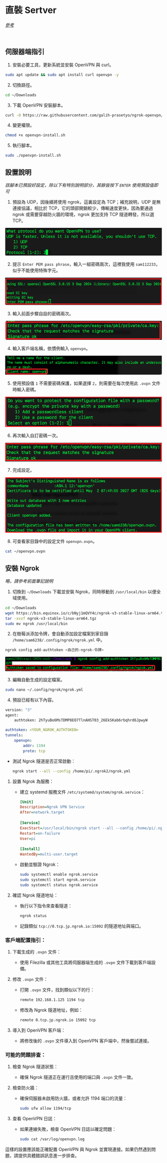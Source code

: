 # 直裝 Sertver

_[參考](https://medium.com/@ivanzhd/setting-up-openvpn-access-server-on-a-raspberry-pi-a-quick-guide-54a12ee8b41f)_

<br>

## 伺服器端指引

1. 安裝必要工具，更新系統並安裝 OpenVPN 與 curl。

```bash
sudo apt update && sudo apt install curl openvpn -y
```

2. 切換路徑。

```bash
cd ~/Downloads
```

3. 下載 OpenVPN 安裝腳本。

```bash
curl -O https://raw.githubusercontent.com/galih-prasetyo/ngrok-openvpn/main/openvpn-install.sh
```

4. 變更權限。

```bash
chmod +x openvpn-install.sh
```

5. 執行腳本。

```bash
sudo ./openvpn-install.sh
```

## 設置說明

_該腳本已預設好設定，除以下有特別說明部分，其餘皆按下 `ENTER` 使用預設值即可_

1. 預設為 UDP，因後續將使用 ngrok，這裏設定為 TCP；補充說明，UDP 是無連接協議，相比於 TCP，它的頭部開銷較少，傳輸速度更快，因為要通過 ngrok 或需要穿越防火牆的環境，ngrok 更加支持 TCP 隧道轉發，所以選 TCP。

![](images/img_23.png)

2. 提示 `Enter PEM pass phrase`，輸入一組密碼兩次，這裡我使用 `sam112233`，似乎不能使用特殊字元。

![](images/img_24.png)

3. 輸入前面步驟自設的密碼兩次。

![](images/img_26.png)

4. 輸入客戶端名稱，依慣例輸入 `openvpn`。

![](images/img_25.png)

5. 使用預設值 `1` 不需要密碼保護，如果選擇 `2`，則需要在每次使用此 `.ovpn` 文件時輸入密碼。

![](images/img_27.png)

6. 再次輸入自訂密碼一次。

![](images/img_28.png)

7. 完成設定。

![](images/img_29.png)

8. 可查看家目錄中的設定文件 `openvpn.ovpn`。

```bash
cat ~/openvpn.ovpn
```

## 安裝 Ngrok

_略，請參考前面筆記說明_

1. 切換到 `~/Downloads` 下載並安裝 Ngrok，同時移動到 `/usr/local/bin` 以便全域使用。

```bash
cd ~/Downloads
wget https://bin.equinox.io/c/bNyj1mQVY4c/ngrok-v3-stable-linux-arm64.tgz
tar -xvzf ngrok-v3-stable-linux-arm64.tgz
sudo mv ngrok /usr/local/bin
```

2. 在樹莓派添加令牌，會自動添加設定檔案到家目錄 `/home/sam6238/.config/ngrok/ngrok.yml` 中。

```bash
ngrok config add-authtoken <自己的-ngrok-令牌>
```

![](images/img_30.png)

3. 編輯自動生成的設定檔案。

```bash
sudo nano ~/.config/ngrok/ngrok.yml
```

4. 預設已經有以下內容。

```bash
version: "3"
agent:
    authtoken: 2hTyuBo6MsTDMP8EO7TlnAHST03_26EkSKab6rbqhrd6JpwyW
```

```yaml
authtoken: <YOUR_NGROK_AUTHTOKEN>
tunnels:
    openvpn:
        addr: 1194
        proto: tcp
```

   - 測試 Ngrok 隧道是否正常啟動：
     ```bash
     ngrok start --all --config /home/pi/.ngrok2/ngrok.yml
     ```

1. 設置 Ngrok 為服務：
   - 建立 systemd 服務文件 `/etc/systemd/system/ngrok.service`：
     ```ini
     [Unit]
     Description=Ngrok VPN Service
     After=network.target

     [Service]
     ExecStart=/usr/local/bin/ngrok start --all --config /home/pi/.ngrok2/ngrok.yml
     Restart=on-failure
     User=pi

     [Install]
     WantedBy=multi-user.target
     ```

   - 啟動並驗證 Ngrok：
     ```bash
     sudo systemctl enable ngrok.service
     sudo systemctl start ngrok.service
     sudo systemctl status ngrok.service
     ```

2. 確認 Ngrok 隧道地址：
   - 執行以下指令來查看隧道：
     ```bash
     ngrok status
     ```
   - 記錄類似 `tcp://0.tcp.jp.ngrok.io:15092` 的隧道地址與端口。



### 客戶端配置指引：

1. 下載生成的 `.ovpn` 文件：
   - 使用 Filezilla 或其他工具將伺服器端生成的 `.ovpn` 文件下載到客戶端設備。

2. 修改 `.ovpn` 文件：
   - 打開 `.ovpn` 文件，找到類似以下的行：
     ```bash
     remote 192.168.1.125 1194 tcp
     ```
   - 修改為 Ngrok 隧道地址，例如：
     ```bash
     remote 0.tcp.jp.ngrok.io 15092 tcp
     ```

3. 導入到 OpenVPN 客戶端：
   - 將修改後的 `.ovpn` 文件導入到 OpenVPN 客戶端中，然後嘗試連接。



### 可能的問題排查：

1. 檢查 Ngrok 隧道狀態：
   - 確保 Ngrok 隧道正在運行且使用的端口與 `.ovpn` 文件一致。

2. 檢查防火牆：
   - 確保伺服器未啟用防火牆，或者允許 1194 端口的流量：
     ```bash
     sudo ufw allow 1194/tcp
     ```

3. 查看 OpenVPN 日誌：
   - 如果連線失敗，檢查 OpenVPN 日誌以確定問題：
     ```bash
     sudo cat /var/log/openvpn.log
     ```



這樣的設置應該能正確配置 OpenVPN 與 Ngrok 並實現連接。如果仍然遇到問題，請提供具體錯誤訊息進一步排查。